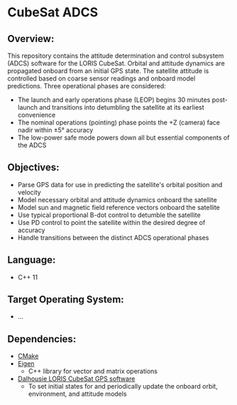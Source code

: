 # CubeSat ADCS
## Overview:
This repository contains the attitude determination and control subsystem (ADCS) software for the LORIS CubeSat. Orbital and attitude dynamics are propagated onboard from an initial GPS state. The satellite attitude is controlled based on coarse sensor readings and onboard model predictions. Three operational phases are considered:
- The launch and early operations phase (LEOP) begins 30 minutes post-launch and transitions into detumbling the satellite at its earliest convenience
- The nominal operations (pointing) phase points the +Z (camera) face nadir within ±5° accuracy
- The low-power safe mode powers down all but essential components of the ADCS
## Objectives:
- Parse GPS data for use in predicting the satellite's orbital position and velocity
- Model necessary orbital and attitude dynamics onboard the satellite
- Model sun and magnetic field reference vectors onboard the satellite
- Use typical proportional B-dot control to detumble the satellite
- Use PD control to point the satellite within the desired degree of accuracy
- Handle transitions between the distinct ADCS operational phases
## Language:
- C++ 11
## Target Operating System:
- ...
## Dependencies:
- [CMake](https://cmake.org/)
- [Eigen](http://eigen.tuxfamily.org/index.php?title=Main_Page)
  - C++ library for vector and matrix operations
- [Dalhousie LORIS CubeSat GPS software](https://github.com/DalhousieSpaceSystemsLab/CubeSat-GPS)
  - To set initial states for and periodically update the onboard orbit, environment, and attitude models 

